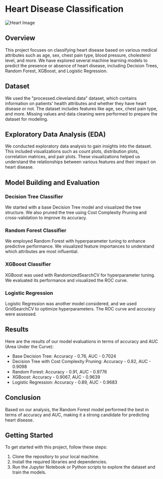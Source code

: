 # Heart Disease Classification

![Heart Image](heart_image.jpg)

## Overview

This project focuses on classifying heart disease based on various medical attributes such as age, sex, chest pain type, blood pressure, cholesterol level, and more. We have explored several machine learning models to predict the presence or absence of heart disease, including Decision Trees, Random Forest, XGBoost, and Logistic Regression.

## Dataset

We used the "processed.cleveland.data" dataset, which contains information on patients' health attributes and whether they have heart disease or not. The dataset includes features like age, sex, chest pain type, and more. Missing values and data cleaning were performed to prepare the dataset for modeling.

## Exploratory Data Analysis (EDA)

We conducted exploratory data analysis to gain insights into the dataset. This included visualizations such as count plots, distribution plots, correlation matrices, and pair plots. These visualizations helped us understand the relationships between various features and their impact on heart disease.

## Model Building and Evaluation

### Decision Tree Classifier

We started with a base Decision Tree model and visualized the tree structure. We also pruned the tree using Cost Complexity Pruning and cross-validation to improve its accuracy.

### Random Forest Classifier

We employed Random Forest with hyperparameter tuning to enhance predictive performance. We visualized feature importances to understand which attributes are most influential.

### XGBoost Classifier

XGBoost was used with RandomizedSearchCV for hyperparameter tuning. We evaluated its performance and visualized the ROC curve.

### Logistic Regression

Logistic Regression was another model considered, and we used GridSearchCV to optimize hyperparameters. The ROC curve and accuracy were assessed.

## Results

Here are the results of our model evaluations in terms of accuracy and AUC (Area Under the Curve):

- Base Decision Tree: Accuracy - 0.76, AUC - 0.7024
- Decision Tree with Cost Complexity Pruning: Accuracy - 0.82, AUC - 0.9098
- Random Forest: Accuracy - 0.91, AUC - 0.9776
- XGBoost: Accuracy - 0.9067, AUC - 0.9639
- Logistic Regression: Accuracy - 0.89, AUC - 0.9683

## Conclusion

Based on our analysis, the Random Forest model performed the best in terms of accuracy and AUC, making it a strong candidate for predicting heart disease.

## Getting Started

To get started with this project, follow these steps:

1. Clone the repository to your local machine.
2. Install the required libraries and dependencies.
3. Run the Jupyter Notebook or Python scripts to explore the dataset and train the models.

